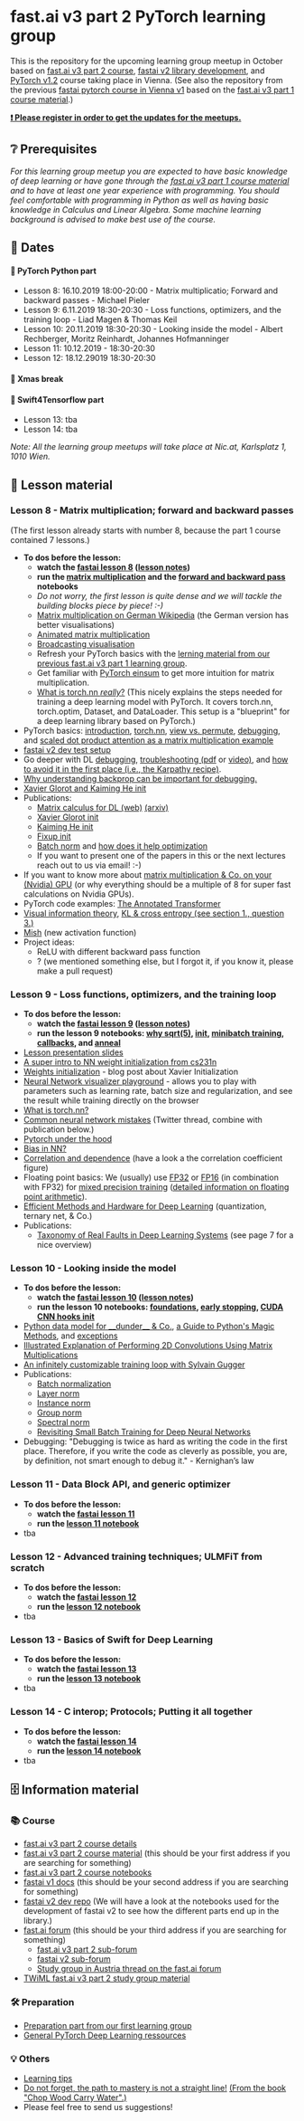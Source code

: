 # fast.ai v3 part 2 PyTorch learning group
This is the repository for the upcoming learning group meetup in October based on [fast.ai v3 part 2 course](https://course.fast.ai/part2), [fastai v2 library development](https://github.com/fastai/fastai_dev), and [PyTorch v1.2](https://pytorch.org) course taking place in Vienna.
(See also the repository from the previous [fastai pytorch course in Vienna v1](https://github.com/MicPie/fastai-pytorch-course-vienna) based on the [fast.ai v3 part 1 course material](https://course.fast.ai).)

**[❗ Please register in order to get the updates for the meetups.](https://docs.google.com/forms/d/e/1FAIpQLScCEnJfFcyLQvT0rGd6HoN4oZf1lAe4ZnfWH1dfnXIQFyAMfQ/viewform)**


## ❔ Prerequisites
*For this learning group meetup you are expected to have basic knowledge of deep learning or have gone through the [fast.ai v3 part 1 course material](https://course.fast.ai) and to have at least one year experience with programming. You should feel comfortable with programming in Python as well as having basic knowledge in Calculus and Linear Algebra. Some machine learning background is advised to make best use of the course.*


## 📅 Dates
#### 🐍 PyTorch Python part
* Lesson 8: 16.10.2019 18:00-20:00 - Matrix multiplicatio; Forward and backward passes - Michael Pieler
* Lesson 9: 6.11.2019 18:30-20:30 - Loss functions, optimizers, and the training loop - Liad Magen & Thomas Keil
* Lesson 10: 20.11.2019 18:30-20:30 - Looking inside the model - Albert Rechberger, Moritz Reinhardt, Johannes Hofmanninger
* Lesson 11: 10.12.2019 - 18:30-20:30
* Lesson 12: 18.12.29019 18:30-20:30
#### 🎄 Xmas break
#### 🧮 Swift4Tensorflow part
* Lesson 13: tba
* Lesson 14: tba

*Note: All the learning group meetups will take place at Nic.at, Karlsplatz 1, 1010 Wien.*


## 📖 Lesson material
### Lesson 8 - Matrix multiplication; forward and backward passes
(The first lesson already starts with number 8, because the part 1 course contained 7 lessons.)
* **To dos before the lesson:**
  * **watch the [fastai lesson 8](https://course.fast.ai/videos/?lesson=8) ([lesson notes](https://forums.fast.ai/t/lesson-8-notes/41442/22))**
  * **run the [matrix multiplication](https://github.com/fastai/course-v3/blob/master/nbs/dl2/01_matmul.ipynb) and the [forward and backward pass](https://github.com/fastai/course-v3/blob/master/nbs/dl2/02_fully_connected.ipynb) notebooks**
  * *Do not worry, the first lesson is quite dense and we will tackle the building blocks piece by piece! :-)*
  * [Matrix multiplication on German Wikipedia](https://de.wikipedia.org/wiki/Matrizenmultiplikation) (the German version has  better visualisations)
  * [Animated matrix multiplication](http://matrixmultiplication.xyz)
  * [Broadcasting visualisation](https://jakevdp.github.io/PythonDataScienceHandbook/02.05-computation-on-arrays-broadcasting.html)
  * Refresh your PyTorch basics with the [lerning material from our previous fast.ai v3 part 1 learning group](https://github.com/MicPie/fastai-pytorch-course-vienna#lesson-1---intro-to-fastai-and-pytorch).
  * Get familiar with [PyTorch einsum](https://rockt.github.io/2018/04/30/einsum) to get more intuition for matrix multiplication.
  * [What is torch.nn *really*?](https://pytorch.org/tutorials/beginner/nn_tutorial.html) (This nicely explains the steps needed for training a deep learning model with PyTorch. It covers torch.nn, torch.optim, Dataset, and DataLoader. This setup is a "blueprint" for a deep learning library based on PyTorch.)
* PyTorch basics: [introduction](https://github.com/MicPie/fastai-pytorch-course-vienna/blob/master/PyTorch_1_Intro.ipynb), [torch.nn](https://github.com/MicPie/fastai-pytorch-course-vienna/blob/master/PyTorch_2_torchnn.ipynb), [view vs. permute](https://github.com/MicPie/pytorch/blob/master/view_and_permute.ipynb), [debugging](https://github.com/MicPie/fastai-pytorch-course-vienna/blob/master/PyTorch_3_debugging.ipynb), and [scaled dot product attention as a matrix multiplication example](https://github.com/MicPie/pytorch/blob/master/attention.ipynb)
* [fastai v2 dev test setup](https://github.com/fastai/fastai_dev/blob/master/dev/00_test.ipynb)
* Go deeper with DL [debugging](https://github.com/MicPie/fastai-pytorch-course-vienna/blob/master/PyTorch_3_debugging.ipynb), [troubleshooting (pdf](https://fullstackdeeplearning.com/assets/slides/fsdl_10_troubleshooting.pdf) or [video)](https://www.youtube.com/watch?v=GwGTwPcG0YM&feature=youtu.be), and [how to avoid it in the first place (i.e., the Karpathy recipe)](http://karpathy.github.io/2019/04/25/recipe/).
* [Why understanding backprop can be important for debugging.](https://medium.com/@karpathy/yes-you-should-understand-backprop-e2f06eab496b)
* [Xavier Glorot and Kaiming He init](https://pouannes.github.io/blog/initialization/)
* Publications:
  * [Matrix calculus for DL (web)](https://explained.ai/matrix-calculus/index.html) [(arxiv)](https://arxiv.org/abs/1802.01528)
  * [Xavier Glorot init](http://proceedings.mlr.press/v9/glorot10a.html)
  * [Kaiming He init](https://arxiv.org/abs/1502.01852)
  * [Fixup init](https://arxiv.org/abs/1901.09321)
  * [Batch norm](https://arxiv.org/pdf/1502.03167) and [how does it help optimization](https://arxiv.org/pdf/1805.11604)
  * If you want to present one of the papers in this or the next lectures reach out to us via email! :-)
* If you want to know more about [matrix multiplication & Co. on your (Nvidia) GPU](https://devblogs.nvidia.com/cutlass-linear-algebra-cuda/) (or why everything should be a multiple of 8 for super fast calculations on Nvidia GPUs).
* PyTorch code examples: [The Annotated Transformer](https://nlp.seas.harvard.edu/2018/04/03/attention.html)
* [Visual information theory](https://colah.github.io/posts/2015-09-Visual-Information/), [KL & cross entropy (see section 1., question 3.)](https://www.depthfirstlearning.com/2018/InfoGAN)
* [Mish](https://forums.fast.ai/t/meet-mish-new-activation-function-possible-successor-to-relu/53299) (new activation function)
* Project ideas:
  * ReLU with different backward pass function
  * ? (we mentioned something else, but I forgot it, if you know it, please make a pull request)

### Lesson 9 - Loss functions, optimizers, and the training loop
* **To dos before the lesson:**
  * **watch the [fastai lesson 9](https://course.fast.ai/videos/?lesson=9) ([lesson notes](https://medium.com/@lankinen/fast-ai-lesson-9-notes-part-2-v3-ca046a1a62ef))**
  * **run the lesson 9 notebooks: [why sqrt(5)](https://github.com/fastai/course-v3/blob/master/nbs/dl2/02a_why_sqrt5.ipynb), [init](https://github.com/fastai/course-v3/blob/master/nbs/dl2/02b_initializing.ipynb), [minibatch training](https://github.com/fastai/course-v3/blob/master/nbs/dl2/03_minibatch_training.ipynb), [callbacks](https://github.com/fastai/course-v3/blob/master/nbs/dl2/04_callbacks.ipynb), and [anneal](https://github.com/fastai/course-v3/blob/master/nbs/dl2/05_anneal.ipynb)**
* [Lesson presentation slides](https://github.com/MicPie/fastai-pytorch-course-vienna-v2/blob/master/fastai%20part%20II%20-%20lesson%209.pdf)
* [A super intro to NN weight initialization from cs231n](https://cs231n.github.io/neural-networks-2/#init)
* [Weights initialization](https://madaan.github.io/init/) - blog post about Xavier Initialization
* [Neural Network visualizer playground](https://playground.tensorflow.org/) - allows you to play with parameters such as learning rate, batch size and regularization, and see the result while training directly on the browser
* [What is torch.nn?](https://pytorch.org/tutorials/beginner/nn_tutorial.html)
* [Common neural network mistakes](https://twitter.com/karpathy/status/1013244313327681536) (Twitter thread, combine with publication below.)
* [Pytorch under the hood](https://speakerdeck.com/perone/pytorch-under-the-hood)
* [Bias in NN?](https://www.quora.com/What-is-bias-in-artificial-neural-network)
* [Correlation and dependence](https://en.wikipedia.org/wiki/Correlation_and_dependence) (have a look a the correlation coefficient figure)
* Floating point basics: We (usually) use [FP32](https://en.wikipedia.org/wiki/Single-precision_floating-point_format#IEEE_754_single-precision_binary_floating-point_format:_binary32) or [FP16](https://en.wikipedia.org/wiki/Half-precision_floating-point_format#IEEE_754_half-precision_binary_floating-point_format:_binary16) (in combination with FP32) for [mixed precision training](https://forums.fast.ai/t/mixed-precision-training/20720) ([detailed information on floating point arithmetic](https://docs.oracle.com/cd/E19957-01/806-3568/ncg_goldberg.html)).
* [Efficient Methods and Hardware for Deep Learning](http://cs231n.stanford.edu/slides/2017/cs231n_2017_lecture15.pdf) (quantization, ternary net, & Co.)
* Publications:
  * [Taxonomy of Real Faults in Deep Learning Systems](https://arxiv.org/abs/1910.11015) (see page 7 for a nice overview)

### Lesson 10 - Looking inside the model
* **To dos before the lesson:**
  * **watch the [fastai lesson 10](https://course.fast.ai/videos/?lesson=10) ([lesson notes](https://medium.com/@lankinen/fast-ai-lesson-10-notes-part-2-v3-aa733216b70d))**
  * **run the lesson 10 notebooks: [foundations](https://github.com/fastai/course-v3/blob/master/nbs/dl2/05a_foundations.ipynb), [early stopping](https://github.com/fastai/course-v3/blob/master/nbs/dl2/05b_early_stopping.ipynb), [CUDA CNN hooks init](https://github.com/fastai/course-v3/blob/master/nbs/dl2/06_cuda_cnn_hooks_init.ipynb)**
* [Python data model for \_\_dunder\_\_ & Co.](https://docs.python.org/3/reference/datamodel.html), [a Guide to Python's Magic Methods](https://rszalski.github.io/magicmethods), and [exceptions](https://docs.python.org/3/library/exceptions.html)
* [Illustrated Explanation of Performing 2D Convolutions Using Matrix Multiplications](https://medium.com/@_init_/an-illustrated-explanation-of-performing-2d-convolutions-using-matrix-multiplications-1e8de8cd2544)
* [An infinitely customizable training loop with Sylvain Gugger](https://www.youtube.com/watch?v=roc-dOSeehM)
* Publications:
  * [Batch normalization](https://arxiv.org/abs/1502.03167)
  * [Layer norm](https://arxiv.org/abs/1607.06450)
  * [Instance norm](https://arxiv.org/abs/1607.08022)
  * [Group norm](https://arxiv.org/abs/1803.08494)
  * [Spectral norm](https://arxiv.org/abs/1802.05957)
  * [Revisiting Small Batch Training for Deep Neural Networks](https://arxiv.org/abs/1804.07612)
* Debugging: "Debugging is twice as hard as writing the code in the first place. Therefore, if you write the code as cleverly as possible, you are, by definition, not smart enough to debug it." - Kernighan’s law

### Lesson 11 - Data Block API, and generic optimizer
* **To dos before the lesson:**
  * **watch the [fastai lesson 11](https://course.fast.ai/videos/?lesson=11)**
  * **run the [lesson 11 notebook]()**
* tba 

### Lesson 12 - Advanced training techniques; ULMFiT from scratch
* **To dos before the lesson:**
  * **watch the [fastai lesson 12](https://course.fast.ai/videos/?lesson=12)**
  * **run the [lesson 12 notebook]()**
* tba 

### Lesson 13 - Basics of Swift for Deep Learning
* **To dos before the lesson:**
  * **watch the [fastai lesson 13](https://course.fast.ai/videos/?lesson=13)**
  * **run the [lesson 13 notebook]()**
* tba 

### Lesson 14 - C interop; Protocols; Putting it all together
* **To dos before the lesson:**
  * **watch the [fastai lesson 14](https://course.fast.ai/videos/?lesson=14)**
  * **run the [lesson 14 notebook]()**
* tba 


## 🗄️ Information material
### 📚 Course
* [fast.ai v3 part 2 course details](https://www.fast.ai/2019/06/28/course-p2v3/)
* [fast.ai v3 part 2 course material](https://course.fast.ai/part2) (this should be your first address if you are searching for something)
* [fast.ai v3 part 2 course notebooks](https://github.com/fastai/course-v3/tree/master/nbs/dl2)
* [fastai v1 docs](https://docs.fast.ai) (this should be your second address if you are searching for something)
* [fastai v2 dev repo](https://github.com/fastai/fastai_dev) (We will have a look at the notebooks used for the development of fastai v2 to see how the different parts end up in the library.)
* [fast.ai forum](https://forums.fast.ai) (this should be your third address if you are searching for something)
  * [fast.ai v3 part 2 sub-forum](https://forums.fast.ai/c/part2-v3)
  * [fastai v2 sub-forum](https://forums.fast.ai/c/fastai-users/fastai-v2)
  * [Study group in Austria thread on the fast.ai forum](https://forums.fast.ai/t/study-group-in-austria/26119/10)
* [TWiML fast.ai v3 part 2 study group material](https://github.com/jcatanza/Fastai-Deep-Learning-From-the-Foundations-TWiML-Study-Group)

### 🛠️ Preparation
 * [Preparation part from our first learning group](https://github.com/MicPie/fastai-pytorch-course-vienna/blob/master/README.md#preparation)
 * [General PyTorch Deep Learning ressources](https://github.com/MicPie/fastai-pytorch-course-vienna/blob/master/README.md#general-pytorch-deep-learning-ressources)

### 💡 Others
 * [Learning tips](https://github.com/MicPie/fastai-pytorch-course-vienna/blob/master/README.md#learning-tips)
 * [Do not forget, the path to mastery is not a straight line!](https://pbs.twimg.com/media/CX0hrijUAAABGIA.jpg:large) [(From the book "Chop Wood Carry Water".)](https://www.amazon.com/dp/153698440X)
 * Please feel free to send us suggestions!
